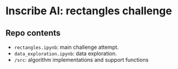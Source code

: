 # Inscribe AI: rectangles challenge

## Repo contents
- `rectangles.ipynb`: main challenge attempt.
- `data_exploration.ipynb`: data exploration.
- `/src`: algorithm implementations and support functions
